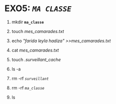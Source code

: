 # EXO5: *``MA CLASSE``*

1. mkdir **``ma_classe``**

2. touch *mes_camarades.txt*

3. echo *"farida leyla hadiza" >>mes_camarades.txt*

4. cat *mes_camarades.txt*

5. touch *.surveillant_cache*

6. ls -a

7. rm -rf *``surveillant``*

8. rm -rf *``ma_classe``*

9. ls 